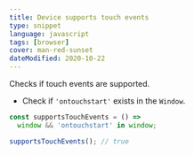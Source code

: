 ```yaml
---
title: Device supports touch events
type: snippet
language: javascript
tags: [browser]
cover: man-red-sunset
dateModified: 2020-10-22
---
```


Checks if touch events are supported.

- Check if `'ontouchstart'` exists in the `Window`.

```js
const supportsTouchEvents = () =>
  window && 'ontouchstart' in window;

supportsTouchEvents(); // true
```
